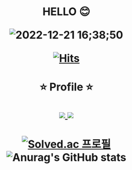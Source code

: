 <div align=center><h1> 

HELLO 😊
  
![2022-12-21 16;38;50](https://user-images.githubusercontent.com/114225974/208847632-4d4267dc-95e0-4574-94e8-5717bba140ad.gif)
  
[![Hits](https://hits.seeyoufarm.com/api/count/incr/badge.svg?url=https%3A%2F%2Fgithub.com%2Fgs0428&count_bg=%23204B94&title_bg=%23000000&icon=github.svg&icon_color=%23E7E7E7&title=visitors&edge_flat=false)](https://hits.seeyoufarm.com)  
  
</h1></div>

<div align=center><h1>
  
  ⭐ Profile ⭐ 
  
<a href="https://www.instagram.com/g._.s_0428/" target="_blank"><img src="https://img.shields.io/badge/g._.s_0428-F76D9C?style=flat&logo=Instagram&logoColor=FFFFFF"/>
<a href="https://www.instagram.com/ddu._.ri_1117/" target="_blank"><img src="https://img.shields.io/badge/ddu._.ri_1117-FFCED6?style=flat&logo=Badoo&logoColor=FFFFFF"/>

</h1></div>

<div align=center><h1>
    
[![Solved.ac
프로필](http://mazassumnida.wtf/api/v2/generate_badge?boj=lider28)](https://solved.ac/lider28) ![Anurag's GitHub stats](https://github-readme-stats.vercel.app/api?username=gs0428&show_icons=true&theme=great-gatsby)

</h1></div>
